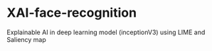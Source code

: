 # XAI-face-recognition
Explainable AI in deep learning model (inceptionV3) using LIME and Saliency map
